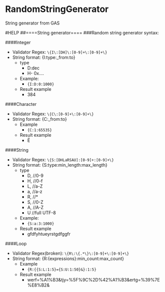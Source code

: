RandomStringGenerator
=====================

String generator from GAS

#HELP
##====String generator====
###Random string generator syntax:

####Integer
* Validator Regex: `\{I\:[DH]\:[0-9]+\:[0-9]+\}`
* String format: {I:type:_from:to}
	* type
		* D\:dec
		* H- 0x....
	* Example:
		* `{I:D:0:1000}`
	* Result example
		* 384

####Character
* Validator Regex: `\{C\:[0-9]+\:[0-9]+\}`
* String format: {C:_from:to}
	* Example
		* `{C:1:65535}`
	* Result example
		* Ё

####String
* Validator Regex: `\{S:[DHLaRSAU]:[0-9]+:[0-9]+\}`
* String format: {S\:type\:min_length\:max_length}
	* type
		* D,      //0-9
		* H,      //0-f
		* L,      //a-Z
		* a,      //a-z
		* R,      //*
		* S,      //0-Z
		* A,      //A-Z
		* U       //full UTF-8
	* Example:
		* `{S:a:3:1000}`
	* Result example
		* gfdfyhtueyrstgdfggfr

####Loop
* Validator Regex(broken): `\{R\:\{.*\}\:[0-9]+\:[0-9]+\}`
* String format: {R\:{expressions}\:min_count\:max_count}
	* Example
		* `{R:{{S:L:1:5}={S:U:1:50}&}:1:5}`
	* Result example
		* werf=%A1%B3&tjy=%5F%9C%2D%42%A1%B3&ertg=%39%7E%E8%B2&
